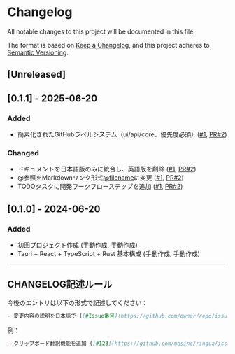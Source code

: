 # Changelog

All notable changes to this project will be documented in this file.

The format is based on [Keep a Changelog](https://keepachangelog.com/en/1.0.0/),
and this project adheres to [Semantic Versioning](https://semver.org/spec/v2.0.0.html).

## [Unreleased]

## [0.1.1] - 2025-06-20

### Added
- 簡素化されたGitHubラベルシステム（ui/api/core、優先度必須）([#1](https://github.com/masinc/ringua/issues/1), [PR#2](https://github.com/masinc/ringua/pull/2))

### Changed
- ドキュメントを日本語版のみに統合し、英語版を削除 ([#1](https://github.com/masinc/ringua/issues/1), [PR#2](https://github.com/masinc/ringua/pull/2))
- @参照をMarkdownリンク形式[@filename](/path)に変更 ([#1](https://github.com/masinc/ringua/issues/1), [PR#2](https://github.com/masinc/ringua/pull/2))
- TODOタスクに開発ワークフローステップを追加 ([#1](https://github.com/masinc/ringua/issues/1), [PR#2](https://github.com/masinc/ringua/pull/2))

## [0.1.0] - 2024-06-20

### Added
- 初回プロジェクト作成 (手動作成, 手動作成)
- Tauri + React + TypeScript + Rust 基本構成 (手動作成, 手動作成)

---

## CHANGELOG記述ルール

今後のエントリは以下の形式で記述してください：

```markdown
- 変更内容の説明を日本語で ([#Issue番号](https://github.com/owner/repo/issues/番号), [PR#PR番号](https://github.com/owner/repo/pull/番号))
```

例：
```markdown
- クリップボード翻訳機能を追加 ([#123](https://github.com/masinc/ringua/issues/123), [PR#124](https://github.com/masinc/ringua/pull/124))
```